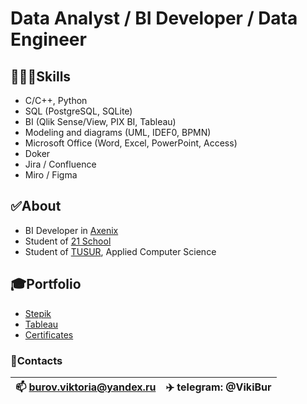 # Data Analyst / BI Developer / Data Engineer

## 👨🏻‍💻Skills
  - C/C++, Python
  - SQL (PostgreSQL, SQLite)
  - BI (Qlik Sense/View, PIX BI, Tableau)
  - Modeling and diagrams (UML, IDEF0, BPMN)
  - Microsoft Office (Word, Excel, PowerPoint, Access)
  - Doker
  - Jira / Confluence
  - Miro / Figma

## ✅About
  - BI Developer in [Axenix](https://axenix.pro/)
  - Student of [21 School](https://21-school.ru)
  - Student of [TUSUR](https://tusur.ru/ru), Applied Computer Science

## 🎓Portfolio
  - [Stepik](https://stepik.org/users/495002246)
  - [Tableau](https://public.tableau.com/app/profile/viktoria.burova)
  - [Certificates](certificates/certificates.md)

### 📱Contacts
| 📫 burov.viktoria@yandex.ru | ✈️ telegram: @VikiBur |
| --- | --- |


<!---
- 👋 Hi, I’m @ViktoriaBurova
- 👀 I’m interested in ...
- 🌱 I’m currently learning ...
- 💞️ I’m looking to collaborate on ...
- 📫 How to reach me ...
- 😄 Pronouns: ...
- ⚡ Fun fact: ...

ViktoriaBurova/ViktoriaBurova is a ✨ special ✨ repository because its `README.md` (this file) appears on your GitHub profile.
You can click the Preview link to take a look at your changes.
--->
